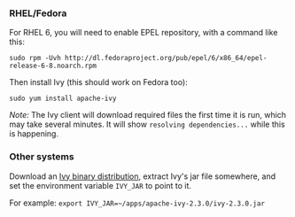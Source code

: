 ### RHEL/Fedora

For RHEL 6, you will need to enable EPEL repository, with a command like this:

```
sudo rpm -Uvh http://dl.fedoraproject.org/pub/epel/6/x86_64/epel-release-6-8.noarch.rpm
```

Then install Ivy (this should work on Fedora too): 

```
sudo yum install apache-ivy
```

*Note:* The Ivy client will download required files the first time it is run, which may take several minutes. It will show `resolving dependencies...` while this is happening.

### Other systems

Download an [Ivy binary distribution](http://ant.apache.org/ivy/download.cgi), extract Ivy's jar file somewhere, and set the environment variable `IVY_JAR` to point to it.

For example: `export IVY_JAR=~/apps/apache-ivy-2.3.0/ivy-2.3.0.jar`